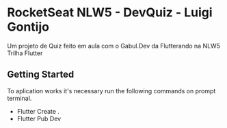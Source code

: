 # RocketSeat NLW5 - DevQuiz - Luigi Gontijo

Um projeto de Quiz feito em aula com o Gabul.Dev da Flutterando na NLW5 Trilha Flutter

## Getting Started

To aplication works it's necessary run the following commands on prompt terminal.

- Flutter Create .
- Flutter Pub Dev
